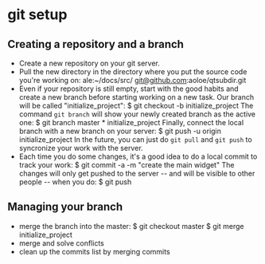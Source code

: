 # git setup

## Creating a repository and a branch

- Create a new repository on your git server.
- Pull the new directory in the directory where you put the source code you're working on:
      ale:~/docs/src/ git@github.com:aoloe/qtsubdir.git
- Even if your repository is still empty, start with the good habits and create a new branch before starting working on a new task. Our branch will be called "initialize_project":
      $ git checkout -b initialize_project
  The command `git branch` will show your newly created branch as the active one:
      $ git branch
        master
      * initialize_project
  Finally, connect the local branch with a new branch on your server:
      $ git push -u origin initialize_project
  In the future, you can just do `git pull` and `git push` to syncronize your work with the server.
- Each time you do some changes, it's a good idea to do a local commit to track your work:
      $ git commit -a -m "create the main widget"
  The changes will only get pushed to the server -- and will be visible to other people -- when you do:
      $ git push

## Managing your branch

- merge the branch into the master:
      $ git checkout master
      $ git merge initialize_project
- merge and solve conflicts
- clean up the commits list by merging commits
